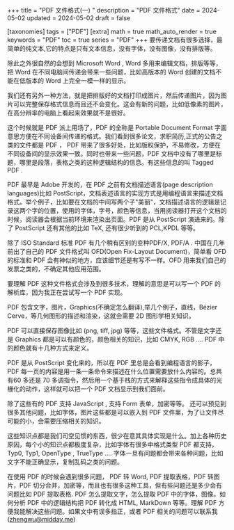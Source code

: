 +++
title = "PDF 文件格式(一) "
description = "PDF 文件格式"
date = 2024-05-02
updated = 2024-05-02
draft = false

[taxonomies]
tags = ["PDF"]
[extra]
math = true
math_auto_render = true
keywords = "PDF"
toc = true
series = "PDF"
+++
要传递文档有很多选择，最简单的纯文本,它的特点是只有文本信息，没有字体，没有图像，没有排版等。

除此之外很自然的会想到 Microsoft Word , Word 多用来编辑文档，排版等等，把 Word 在不同电脑间传递会带来一些问题，比如高版本的 Word 创建的文档不能在低版本的 Word 上完全一模一样的显示。

我们还有另外一种方法，就是把排版好的文档打印成图片，然后传递图片，因为图片可以完整保存格式信息而且还不会变化。这会有新的问题，比如低像素的图片，在高分辨率的电脑上看起来效果就不是很好。

这个时候就是 PDF 派上用场了，PDF 的全称是 Portable Document Format 字面意思方便在不同设备间传递的格式。我们看到很多论文，求职简历,正式的公告之类的文件都是 PDF ， PDF 带来了很多好处，比如版权保护，不易修改，方便在不同设备间的显示效果一致。同时也带来一些问题，PDF 文档中没有了哪里是标题，哪里是段落，表格之类的这种逻辑结构的信息。有这些信息的叫 Tagged PDF .

PDF 最早是 Adobe 开发的，在 PDF 之前有文档描述语言(page description languages)比如 PostScript，文档表述语言的实现方式是用编程语言来描述文档格式。举个例子，比如要在文档的中间写两个子"美丽"，文档描述语言的逻辑是记录这两个字的位置，使用的字体，字号，颜色等信息，当用阅读器打开这个文档的时候，阅读器会根据当前环境来渲染出页面。PDF 是从 PostScript 演进来的。除了 PostScript 还有其他的比如 TeX, 还有很少听到的 PCL,KPDL 等等。

除了 ISO Standard 标准 PDF 有几个稍有区别的变种PDF/X, PDF/A . 中国在几年前出了自己的 PDF 文件格式叫 OFD(Open Fix-Layout Document)，简单看 OFD 的标准和 PDF 会有神似的地方，应该细节还是有写不一样。OFD 用来我们自己的发票之类的，不确定其他应用范围。


要理解 PDF 这种文件格式会涉及到很多技术，理解的意思是可以写一个 PDF 的解析库，因为我正在尝试写一个 PDF 实现。

PDF 包含文字，图片，Graphics(不确定怎么翻译),举几个例子，直线，Bézier Cerve，等几何图形的描述和渲染，这就会需要 2D 图形学相关知识。

PDF 可以直接保存图像比如 (png, tiff, jpg) 等等，这些文件格式。不管是文字还是 Graphics 都是可以有颜色的，颜色相关的知识，比如 CMYK, RGB .... PDF 中的颜色就有十几种方式来定义。

PDF 是从 PostScript 变化来的，所以在 PDF 里总是会看到编程语言的影子，PDF 每一页的内容是用一条一条命令来描述在什么位置需要放什么内容的。总共有60 多还是 70 多调指令，然后用一个基于栈的方式来解释这些指令成具体的光栅化的动作，这样就可以把一个 PDF 文档显示到我们面前。

除了这些有的 PDF 支持 JavaScript , 支持 Form 表单，加密等等。 还可以预见到很多其他问题，比如字体，图片这些都是可以嵌入到 PDF 文件里，为了让文件尽可能的小，会需要压缩相关的知识。

这些知识点都是我们司空见惯的东西，很少在意其具体实现是什么。加上各种历史原因，每个小的知识点都极度复杂，比如字体有很多中格式类型 PDF 都支持， Typ0, Typ1, OpenType , TrueType .... 字体一旦有问题都会带来各种问题，比如文字不能正确显示，复制乱码之类的问题。

在使用 PDF 的时候会遇到很多问题， PDF 转 Word, PDF 提取表格，PDF 转图片，PDF 切分合并，加密等，而且也有很多这种工具，但有些问题还是多少会有问题比如 PDF 提取表格. PDF 怎么提取文字，怎么提取 PDF 中的字体，图像。如何分析 PDF 中的逻辑结构把 PDF 转化成 HTML, MarkDown 等等。理解 PDF 方便我能解决这些问题。如果文中有误多指正，或者 PDF 相关的问题可以联系我(zhengwu@midday.me)

